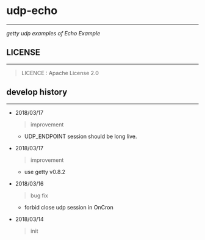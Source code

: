 # udp-echo #
---
*getty udp examples of Echo Example*

## LICENSE ##
---

> LICENCE    : Apache License 2.0

## develop history ##
---

- 2018/03/17
    > improvement
    * UDP_ENDPOINT session should be long live.

- 2018/03/17
    > improvement
    * use getty v0.8.2

- 2018/03/16
    > bug fix
    * forbid close udp session in OnCron

- 2018/03/14
    > init



